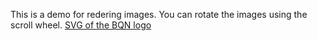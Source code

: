 This is a demo for redering images. You can rotate the images using the scroll wheel.
[SVG of the BQN logo](https://github.com/mlochbaum/BQN/blob/master/logo.svg)